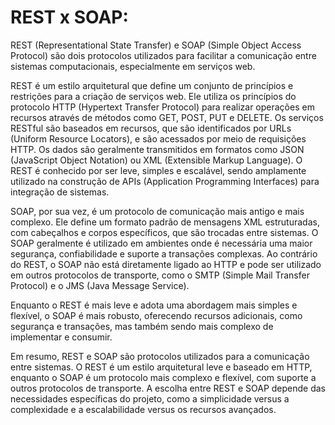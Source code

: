 # REST x SOAP:
REST (Representational State Transfer) e SOAP (Simple Object Access Protocol) são dois protocolos utilizados para facilitar a comunicação entre sistemas computacionais, especialmente em serviços web.

REST é um estilo arquitetural que define um conjunto de princípios e restrições para a criação de serviços web. Ele utiliza os princípios do protocolo HTTP (Hypertext Transfer Protocol) para realizar operações em recursos através de métodos como GET, POST, PUT e DELETE. Os serviços RESTful são baseados em recursos, que são identificados por URLs (Uniform Resource Locators), e são acessados por meio de requisições HTTP. Os dados são geralmente transmitidos em formatos como JSON (JavaScript Object Notation) ou XML (Extensible Markup Language). O REST é conhecido por ser leve, simples e escalável, sendo amplamente utilizado na construção de APIs (Application Programming Interfaces) para integração de sistemas.

SOAP, por sua vez, é um protocolo de comunicação mais antigo e mais complexo. Ele define um formato padrão de mensagens XML estruturadas, com cabeçalhos e corpos específicos, que são trocadas entre sistemas. O SOAP geralmente é utilizado em ambientes onde é necessária uma maior segurança, confiabilidade e suporte a transações complexas. Ao contrário do REST, o SOAP não está diretamente ligado ao HTTP e pode ser utilizado em outros protocolos de transporte, como o SMTP (Simple Mail Transfer Protocol) e o JMS (Java Message Service).

Enquanto o REST é mais leve e adota uma abordagem mais simples e flexível, o SOAP é mais robusto, oferecendo recursos adicionais, como segurança e transações, mas também sendo mais complexo de implementar e consumir.

Em resumo, REST e SOAP são protocolos utilizados para a comunicação entre sistemas. O REST é um estilo arquitetural leve e baseado em HTTP, enquanto o SOAP é um protocolo mais complexo e flexível, com suporte a outros protocolos de transporte. A escolha entre REST e SOAP depende das necessidades específicas do projeto, como a simplicidade versus a complexidade e a escalabilidade versus os recursos avançados.
